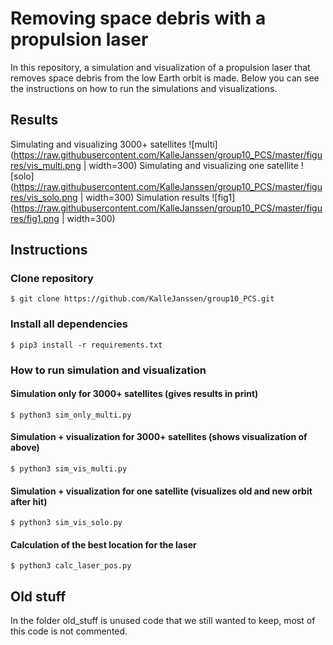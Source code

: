 # Removing space debris with a propulsion laser

In this repository, a simulation and visualization of a propulsion laser that removes space debris from the low Earth orbit is made. Below you can see the instructions on how to run the simulations and visualizations. 

## Results

Simulating and visualizing 3000+ satellites
![multi](https://raw.githubusercontent.com/KalleJanssen/group10_PCS/master/figures/vis_multi.png | width=300)
Simulating and visualizing one satellite
![solo](https://raw.githubusercontent.com/KalleJanssen/group10_PCS/master/figures/vis_solo.png | width=300)
Simulation results
![fig1](https://raw.githubusercontent.com/KalleJanssen/group10_PCS/master/figures/fig1.png | width=300)

## Instructions

### Clone repository
`$ git clone https://github.com/KalleJanssen/group10_PCS.git`

### Install all dependencies
`$ pip3 install -r requirements.txt`

### How to run simulation and visualization

#### Simulation only for 3000+ satellites (gives results in print)
`$ python3 sim_only_multi.py`

#### Simulation + visualization for 3000+ satellites (shows visualization of above)
`$ python3 sim_vis_multi.py`

#### Simulation + visualization for one satellite (visualizes old and new orbit after hit)
`$ python3 sim_vis_solo.py`

#### Calculation of the best location for the laser
`$ python3 calc_laser_pos.py`


## Old stuff
In the folder old_stuff is unused code that we still wanted to keep, most of this code is not commented.
